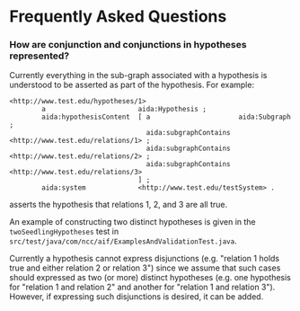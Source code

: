 # Frequently Asked Questions

### How are conjunction and conjunctions in hypotheses represented?

Currently everything in the sub-graph associated with a hypothesis is understood to be
asserted as part of the hypothesis.  For example:

```
<http://www.test.edu/hypotheses/1>
        a                       aida:Hypothesis ;
        aida:hypothesisContent  [ a                      aida:Subgraph ;
                                  aida:subgraphContains  <http://www.test.edu/relations/1> ;
                                  aida:subgraphContains  <http://www.test.edu/relations/2> ;
                                  aida:subgraphContains  <http://www.test.edu/relations/3>
                                ] ;
        aida:system             <http://www.test.edu/testSystem> .
```

asserts the hypothesis that relations 1, 2, and 3 are all true.

An example of constructing two distinct hypotheses is given
in the `twoSeedlingHypotheses` test in `src/test/java/com/ncc/aif/ExamplesAndValidationTest.java`.

Currently a hypothesis cannot express disjunctions (e.g. "relation 1 holds true and either
relation 2 or relation 3") since we assume that such cases should expressed as two (or more)
distinct hypotheses (e.g. one hypothesis for "relation 1 and relation 2" and another for
"relation 1 and relation 3").  However, if expressing such disjunctions is desired, it can be
added.
